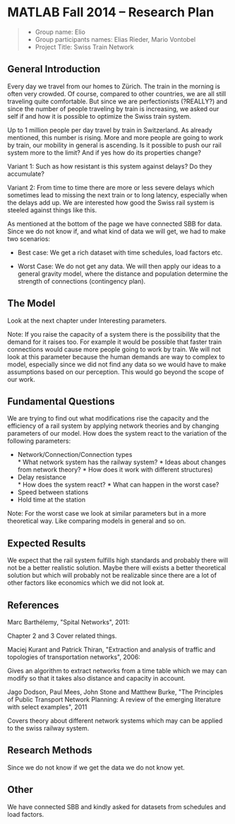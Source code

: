 ﻿# MATLAB Fall 2014 – Research Plan


> * Group name: Elio
> * Group participants names: Elias Rieder, Mario Vontobel
> * Project Title: Swiss Train Network

## General Introduction

Every day we travel from our homes to Zürich. The train in the morning is often very crowded.
Of course, compared to other countries, we are all still traveling quite comfortable. 
But since we are perfectionists (?REALLY?) and since the number of people traveling by train is increasing,
we asked our self if and how it is possible to optimize the Swiss train system.

Up to 1 million people per day travel by train in Switzerland. As already mentioned, this number is rising.
More and more people are going to work by train, our mobility in general is ascending.
Is it possible to push our rail system more to the limit? And if yes how do its properties change?


Variant 1:
Such as how resistant is this system against delays? Do they accumulate?


Variant 2:
From time to time there are more or less severe delays
which sometimes lead to missing the next train or to long latency, especially when the delays add up. 
We are interested how good the Swiss rail system is steeled against things like this.



As mentioned at the bottom of the page we have connected SBB for data. 
Since we do not know if, and what kind of data we will get, we had to make two scenarios: 

* Best case: We get a rich dataset with time schedules, load factors etc.

* Worst Case: We do not get any data. We will then apply our ideas to a general gravity model, 
where the distance and population determine the strength of connections (contingency plan).





## The Model

Look at the next chapter under Interesting parameters.


Note: If you raise the capacity of a system there is the possibility that the demand for it raises too. 
For example it would be possible that faster train connections would cause more people going to work by train.
We will not look at this parameter because the human demands are way to complex to model,
especially since we did not find any data so we would have to make assumptions based on our perception.
This would go beyond the scope of our work.



## Fundamental Questions



We are trying to find out what modifications rise the capacity and the efficiency of a rail system by applying network theories and by changing parameters of our model.
How does the system react to the variation of the following parameters:

<ul>
<li>Network/Connection/Connection types </li> 
* What network system has the railway system? 
* Ideas about changes from network theory? 
* How does it work with different structures)

<li> Delay resistance </li>
* How does the system react?
* What can happen in the worst case?

<li> Speed between stations</li>
<li> Hold time at the station </li>


</ul>

   
Note: For the worst case we look at similar parameters but in a more theoretical way. Like comparing models in general and so on.





## Expected Results

We expect that the rail system fulfills high standards and probably there will not be a better realistic solution. 
Maybe there will exists a better theoretical solution but which will probably not be realizable 
since there are a lot of other factors like economics which we did not look at.


## References 


Marc Barthélemy, "Spital Networks", 2011:

Chapter 2 and 3 Cover related things.



Maciej Kurant and Patrick Thiran, "Extraction and analysis of traffic and topologies of transportation networks", 2006:

Gives an algorithm to extract networks from a time table which we may can modify so that it takes also distance and capacity in account.



Jago Dodson, Paul Mees, John Stone and Matthew Burke, "The Principles of Public Transport Network Planning: A review of the emerging literature with select examples", 2011

Covers theory about different network systems which may can be applied to the swiss railway system.




## Research Methods

Since we do not know if we get the data we do not know yet.

## Other

We have connected SBB and kindly asked for datasets from schedules and load factors.